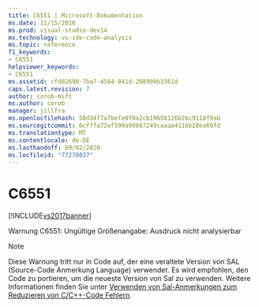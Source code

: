 ```yaml
---
title: C6551 | Microsoft-Dokumentation
ms.date: 11/15/2016
ms.prod: visual-studio-dev14
ms.technology: vs-ide-code-analysis
ms.topic: reference
f1_keywords:
- C6551
helpviewer_keywords:
- C6551
ms.assetid: cfd02698-7ba7-4564-841d-208999b1561d
caps.latest.revision: 7
author: corob-msft
ms.author: corob
manager: jillfra
ms.openlocfilehash: 58d34f7a7befe0f0a2cb19656126b2bc9118f9ab
ms.sourcegitcommit: 6cfffa72af599a9d667249caaaa411bb28ea69fd
ms.translationtype: MT
ms.contentlocale: de-DE
ms.lasthandoff: 09/02/2020
ms.locfileid: "77278037"
---
```

# <a name="c6551"></a>C6551
[!INCLUDE[vs2017banner](../includes/vs2017banner.md)]

Warnung C6551: Ungültige Größenangabe: Ausdruck nicht analysierbar  
  
> [!NOTE]
> Diese Warnung tritt nur in Code auf, der eine veraltete Version von SAL (Source-Code Anmerkung Language) verwendet. Es wird empfohlen, den Code zu portieren, um die neueste Version von Sal zu verwenden. Weitere Informationen finden Sie unter [Verwenden von Sal-Anmerkungen zum Reduzieren von C/C++-Code Fehlern](../code-quality/using-sal-annotations-to-reduce-c-cpp-code-defects.md).
